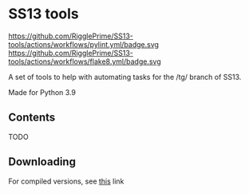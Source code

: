 # SS13 tools
https://github.com/RigglePrime/SS13-tools/actions/workflows/pylint.yml/badge.svg
https://github.com/RigglePrime/SS13-tools/actions/workflows/flake8.yml/badge.svg

A set of tools to help with automating tasks for the /tg/ branch of SS13.

Made for Python 3.9

## Contents

TODO

## Downloading

For compiled versions, see [this](https://github.com/RigglePrime/admin-tools/releases) link
